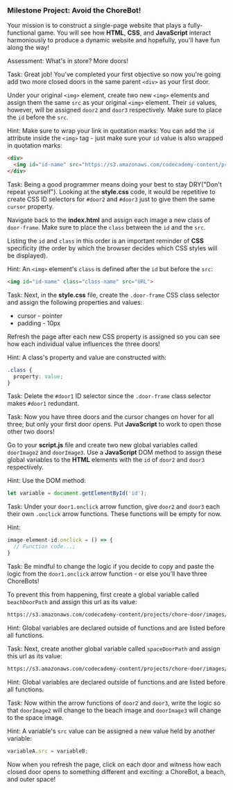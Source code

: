 ### Milestone Project: Avoid the ChoreBot!

Your mission is to construct a single-page website that plays a fully-functional game. You will see how __HTML__, __CSS__, and __JavaScript__ interact harmoniously to produce a dynamic website and hopefully, you'll have fun along the way!

Assessment: What's in store? More doors!

Task: Great job! You've completed your first objective so now you're going add two more closed doors in the same parent `<div>` as your first door.

Under your original `<img>` element, create two new `<img>` elements and assign them the same `src` as your original `<img>` element. Their `id` values, however, will be assigned `door2` and `door3` respectively. Make sure to place the `id` before the `src`.

Hint: Make sure to wrap your link in quotation marks: You can add the `id` attribute inside the `<img>` tag - just make sure your `id` value is also wrapped in quotation marks:
```html
<div>
  <img id="id-name" src="https://s3.amazonaws.com/codecademy-content/projects/chore-door/images/closed_door.svg"> 
</div>
```

Task: Being a good programmer means doing your best to stay DRY("Don't repeat yourself"). Looking at the __style.css__ code, it would be repetitive to create CSS ID selectors for `#door2` and `#door3` just to give them the same `cursor` property. 

Navigate back to the __index.html__ and assign each image a new class of `door-frame`. Make sure to place the `class` between the `id` and the `src`. 

Listing the `id` and `class` in this order is an important reminder of __CSS__ specificity (the order by which the browser decides which CSS styles will be displayed).

Hint: An `<img>` element's `class` is defined after the `id` but before the `src`:
```html
<img id="id-name" class="class-name" src="URL">
```

Task: Next, in the __style.css__ file, create the `.door-frame` CSS class selector and assign the following properties and values:

* cursor - pointer 
* padding - 10px

Refresh the page after each new CSS property is assigned so you can see how each individual value influences the three doors!

Hint: A class's property and value are constructed with:
```css
.class { 
  property: value;
}
```

Task: Delete the `#door1` ID selector since the `.door-frame` class selector makes `#door1` redundant.

Task: Now you have three doors and the cursor changes on hover for all three; but only your first door opens. Put __JavaScript__ to work to open those other two doors!

Go to your __script.js__ file and create two new global variables called `doorImage2` and `doorImage3`. Use a __JavaScript__ DOM method to assign these global variables to the __HTML__ elements with the `id` of `door2` and `door3` respectively.

Hint: Use the DOM method: 
```js
let variable = document.getElementById('id');
```

Task: Under your `door1.onclick` arrow function, give `door2` and `door3` each their own `.onclick` arrow functions. These functions will be empty for now.

Hint: 
```js
image-element-id.onclick = () => {
  // Function code...;
}
```

Task: Be mindful to change the logic if you decide to copy and paste the logic from the `door1.onclick` arrow function - or else you'll have three ChoreBots! 

To prevent this from happening, first create a global variable called `beachDoorPath` and assign this url as its value:
```html
https://s3.amazonaws.com/codecademy-content/projects/chore-door/images/beach.svg
```

Hint: Global variables are declared outside of     	functions and are listed before all functions.

Task: Next, create another global variable called `spaceDoorPath` and assign this url as its value:
```html
https://s3.amazonaws.com/codecademy-content/projects/chore-door/images/space.svg
```

Hint: Global variables are declared outside of     	functions and are listed before all functions.

Task: Now within the arrow functions of `door2` and `door3`, write the logic so that `doorImage2` will change to the beach image and `doorImage3` will change to the space image.

Hint: A variable's `src` value can be assigned a new 	value held by another variable:
```js
variableA.src = variableB;
```

Now when you refresh the page, click on each door and witness how each closed door opens to something different and exciting: a ChoreBot, a beach, and outer space!
